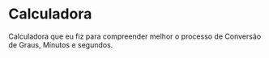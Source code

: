 # Calculadora
Calculadora que eu fiz para compreender melhor o processo de Conversão de Graus, Mínutos e segundos.
